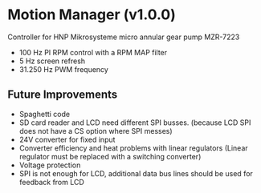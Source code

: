 # Motion Manager (v1.0.0)
Controller for HNP Mikrosysteme micro annular gear pump MZR-7223
- 100 Hz PI RPM control with a RPM MAP filter
- 5 Hz screen refresh
- 31.250 Hz PWM frequency

## Future Improvements
- Spaghetti code
- SD card reader and LCD need different SPI busses. (because LCD SPI does not have a CS option where SPI messes)
- 24V converter for fixed input
- Converter efficiency and heat problems with linear regulators (Linear regulator must be replaced with a switching converter)
- Voltage protection
- SPI is not enough for LCD, additional data bus lines should be used for feedback from LCD

